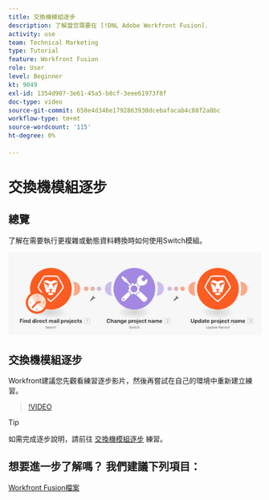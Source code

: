 ```yaml
---
title: 交換機模組逐步
description: 了解當您需要在 [!DNL Adobe Workfront Fusion].
activity: use
team: Technical Marketing
type: Tutorial
feature: Workfront Fusion
role: User
level: Beginner
kt: 9049
exl-id: 1354d907-3e61-45a5-b8cf-3eee61973f8f
doc-type: video
source-git-commit: 650e4d346e1792863930dcebafacab4c88f2a8bc
workflow-type: tm+mt
source-wordcount: '115'
ht-degree: 0%

---
```


# 交換機模組逐步

## 總覽

了解在需要執行更複雜或動態資料轉換時如何使用Switch模組。

![使用開關模組的影像](assets/beyond-basic-modules-4.png)

## 交換機模組逐步

Workfront建議您先觀看練習逐步影片，然後再嘗試在自己的環境中重新建立練習。

>[!VIDEO](https://video.tv.adobe.com/v/335290/?quality=12&learn=on)

>[!TIP]
>
>如需完成逐步說明，請前往 [交換機模組逐步](https://experienceleague.adobe.com/docs/workfront-learn/tutorials-workfront/fusion/exercises/switch-module.html?lang=en) 練習。


## 想要進一步了解嗎？ 我們建議下列項目：

[Workfront Fusion檔案](https://experienceleague.adobe.com/docs/workfront/using/adobe-workfront-fusion/workfront-fusion-2.html?lang=en)

